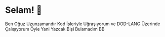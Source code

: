 # Selam! 👋
Ben Oğuz Uzunzamandır Kod İşleriyle Uğraşıyorum
ve DOD-LANG Üzerinde Çalışıyorum
Öyle Yani Yazcak Bişi Bulamadım BB
